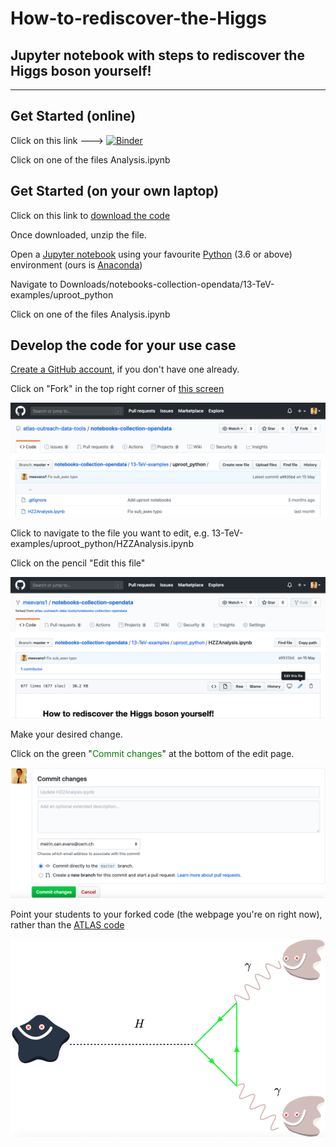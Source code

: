 # How-to-rediscover-the-Higgs 
## Jupyter notebook with steps to rediscover the Higgs boson yourself!
------

## Get Started (online)
Click on this link ---> [![Binder](https://mybinder.org/badge_logo.svg)](https://mybinder.org/v2/gh/atlas-outreach-data-tools/notebooks-collection-opendata/master?filepath=13-TeV-examples/uproot_python)

Click on one of the files Analysis.ipynb


## Get Started (on your own laptop)
Click on this link to [download the code](https://github.com/atlas-outreach-data-tools/notebooks-collection-opendata/archive/master.zip)

Once downloaded, unzip the file.

Open a [Jupyter notebook](https://jupyter.org) using your favourite [Python](https://www.python.org) (3.6 or above) environment (ours is [Anaconda](https://www.anaconda.com/distribution/))

Navigate to Downloads/notebooks-collection-opendata/13-TeV-examples/uproot_python

Click on one of the files Analysis.ipynb


## Develop the code for your use case

[Create a GitHub account](https://github.com/join), if you don't have one already.

Click on "Fork" in the top right corner of [this screen](https://github.com/atlas-outreach-data-tools/notebooks-collection-opendata/tree/master/13-TeV-examples/uproot_python)

![](images/screenshots/fork.png)

Click to navigate to the file you want to edit, e.g. 13-TeV-examples/uproot_python/HZZAnalysis.ipynb

Click on the pencil "Edit this file"

![](images/screenshots/edit.png)

Make your desired change.

Click on the green "<span style="color:green">Commit changes</span>" at the bottom of the edit page.

![](images/screenshots/commit.png)

Point your students to your forked code (the webpage you're on right now), rather than the [ATLAS code](https://github.com/atlas-outreach-data-tools/notebooks-collection-opendata/tree/master/13-TeV-examples/uproot_python)  

![Hyy Feynman diagram](images/feynman_diagrams/Hyy_feynman.png)
